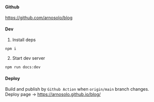 #### Github

https://github.com/arnosolo/blog

#### Dev

1. Install deps
  ```bash
  npm i
  ```

2. Start dev server
  ```bash
  npm run docs:dev
  ```

#### Deploy

Build and publish by `Github Action` when `origin/main` branch changes.
Deploy page -> https://arnosolo.github.io/blog/
